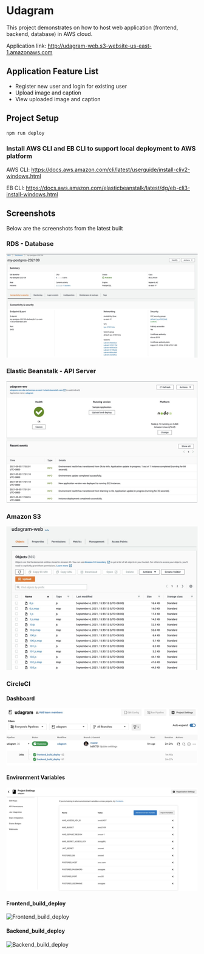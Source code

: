 # Udagram

This project demonstrates on how to host web application (frontend, backend, database) in AWS cloud.

Application link: http://udagram-web.s3-website-us-east-1.amazonaws.com

## Application Feature List

- Register new user and login for existing user
- Upload image and caption
- View uploaded image and caption

## Project Setup

```sh
npm run deploy
```

### Install AWS CLI and EB CLI to support local deployment to AWS platform

AWS CLI: https://docs.aws.amazon.com/cli/latest/userguide/install-cliv2-windows.html

EB CLI: https://docs.aws.amazon.com/elasticbeanstalk/latest/dg/eb-cli3-install-windows.html

## Screenshots

Below are the screenshots from the latest built

### RDS - Database

![RDS](./assets/rds.jpeg)

### Elastic Beanstalk - API Server

![EB Dashboard](./assets/eb.jpeg)

### Amazon S3

![S3 Dashboard](./assets/s3.jpeg)

### CircleCI

#### Dashboard 

![CircleCI Dashboard](./assets/circleci_dashboard.jpeg)

#### Environment Variables

![CircleCI Env Variables](./assets/circleci_env.jpeg)

#### Frontend_build_deploy

![Frontend_build_deploy](./assets/circleci_frontend.jpeg)

#### Backend_build_deploy

![Backend_build_deploy](./assets/circleci_backend.jpeg)

